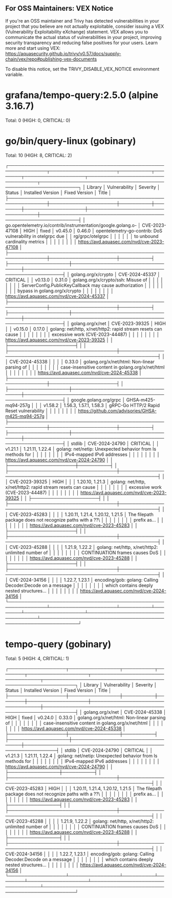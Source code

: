 
For OSS Maintainers: VEX Notice
--------------------------------
If you're an OSS maintainer and Trivy has detected vulnerabilities in your project that you believe are not actually exploitable, consider issuing a VEX (Vulnerability Exploitability eXchange) statement.
VEX allows you to communicate the actual status of vulnerabilities in your project, improving security transparency and reducing false positives for your users.
Learn more and start using VEX: https://aquasecurity.github.io/trivy/v0.57/docs/supply-chain/vex/repo#publishing-vex-documents

To disable this notice, set the TRIVY_DISABLE_VEX_NOTICE environment variable.


grafana/tempo-query:2.5.0 (alpine 3.16.7)
=========================================
Total: 0 (HIGH: 0, CRITICAL: 0)


go/bin/query-linux (gobinary)
=============================
Total: 10 (HIGH: 8, CRITICAL: 2)

┌──────────────────────────────────────────────────────────────┬─────────────────────┬──────────┬────────┬───────────────────┬──────────────────────────────────┬──────────────────────────────────────────────────────────────┐
│                           Library                            │    Vulnerability    │ Severity │ Status │ Installed Version │          Fixed Version           │                            Title                             │
├──────────────────────────────────────────────────────────────┼─────────────────────┼──────────┼────────┼───────────────────┼──────────────────────────────────┼──────────────────────────────────────────────────────────────┤
│ go.opentelemetry.io/contrib/instrumentation/google.golang.o- │ CVE-2023-47108      │ HIGH     │ fixed  │ v0.45.0           │ 0.46.0                           │ opentelemetry-go-contrib: DoS vulnerability in otelgrpc due  │
│ rg/grpc/otelgrpc                                             │                     │          │        │                   │                                  │ to unbound cardinality metrics                               │
│                                                              │                     │          │        │                   │                                  │ https://avd.aquasec.com/nvd/cve-2023-47108                   │
├──────────────────────────────────────────────────────────────┼─────────────────────┼──────────┤        ├───────────────────┼──────────────────────────────────┼──────────────────────────────────────────────────────────────┤
│ golang.org/x/crypto                                          │ CVE-2024-45337      │ CRITICAL │        │ v0.13.0           │ 0.31.0                           │ golang.org/x/crypto/ssh: Misuse of                           │
│                                                              │                     │          │        │                   │                                  │ ServerConfig.PublicKeyCallback may cause authorization       │
│                                                              │                     │          │        │                   │                                  │ bypass in golang.org/x/crypto                                │
│                                                              │                     │          │        │                   │                                  │ https://avd.aquasec.com/nvd/cve-2024-45337                   │
├──────────────────────────────────────────────────────────────┼─────────────────────┼──────────┤        ├───────────────────┼──────────────────────────────────┼──────────────────────────────────────────────────────────────┤
│ golang.org/x/net                                             │ CVE-2023-39325      │ HIGH     │        │ v0.15.0           │ 0.17.0                           │ golang: net/http, x/net/http2: rapid stream resets can cause │
│                                                              │                     │          │        │                   │                                  │ excessive work (CVE-2023-44487)                              │
│                                                              │                     │          │        │                   │                                  │ https://avd.aquasec.com/nvd/cve-2023-39325                   │
│                                                              ├─────────────────────┤          │        │                   ├──────────────────────────────────┼──────────────────────────────────────────────────────────────┤
│                                                              │ CVE-2024-45338      │          │        │                   │ 0.33.0                           │ golang.org/x/net/html: Non-linear parsing of                 │
│                                                              │                     │          │        │                   │                                  │ case-insensitive content in golang.org/x/net/html            │
│                                                              │                     │          │        │                   │                                  │ https://avd.aquasec.com/nvd/cve-2024-45338                   │
├──────────────────────────────────────────────────────────────┼─────────────────────┤          │        ├───────────────────┼──────────────────────────────────┼──────────────────────────────────────────────────────────────┤
│ google.golang.org/grpc                                       │ GHSA-m425-mq94-257g │          │        │ v1.58.2           │ 1.56.3, 1.57.1, 1.58.3           │ gRPC-Go HTTP/2 Rapid Reset vulnerability                     │
│                                                              │                     │          │        │                   │                                  │ https://github.com/advisories/GHSA-m425-mq94-257g            │
├──────────────────────────────────────────────────────────────┼─────────────────────┼──────────┤        ├───────────────────┼──────────────────────────────────┼──────────────────────────────────────────────────────────────┤
│ stdlib                                                       │ CVE-2024-24790      │ CRITICAL │        │ v1.21.1           │ 1.21.11, 1.22.4                  │ golang: net/netip: Unexpected behavior from Is methods for   │
│                                                              │                     │          │        │                   │                                  │ IPv4-mapped IPv6 addresses                                   │
│                                                              │                     │          │        │                   │                                  │ https://avd.aquasec.com/nvd/cve-2024-24790                   │
│                                                              ├─────────────────────┼──────────┤        │                   ├──────────────────────────────────┼──────────────────────────────────────────────────────────────┤
│                                                              │ CVE-2023-39325      │ HIGH     │        │                   │ 1.20.10, 1.21.3                  │ golang: net/http, x/net/http2: rapid stream resets can cause │
│                                                              │                     │          │        │                   │                                  │ excessive work (CVE-2023-44487)                              │
│                                                              │                     │          │        │                   │                                  │ https://avd.aquasec.com/nvd/cve-2023-39325                   │
│                                                              ├─────────────────────┤          │        │                   ├──────────────────────────────────┼──────────────────────────────────────────────────────────────┤
│                                                              │ CVE-2023-45283      │          │        │                   │ 1.20.11, 1.21.4, 1.20.12, 1.21.5 │ The filepath package does not recognize paths with a \??\    │
│                                                              │                     │          │        │                   │                                  │ prefix as...                                                 │
│                                                              │                     │          │        │                   │                                  │ https://avd.aquasec.com/nvd/cve-2023-45283                   │
│                                                              ├─────────────────────┤          │        │                   ├──────────────────────────────────┼──────────────────────────────────────────────────────────────┤
│                                                              │ CVE-2023-45288      │          │        │                   │ 1.21.9, 1.22.2                   │ golang: net/http, x/net/http2: unlimited number of           │
│                                                              │                     │          │        │                   │                                  │ CONTINUATION frames causes DoS                               │
│                                                              │                     │          │        │                   │                                  │ https://avd.aquasec.com/nvd/cve-2023-45288                   │
│                                                              ├─────────────────────┤          │        │                   ├──────────────────────────────────┼──────────────────────────────────────────────────────────────┤
│                                                              │ CVE-2024-34156      │          │        │                   │ 1.22.7, 1.23.1                   │ encoding/gob: golang: Calling Decoder.Decode on a message    │
│                                                              │                     │          │        │                   │                                  │ which contains deeply nested structures...                   │
│                                                              │                     │          │        │                   │                                  │ https://avd.aquasec.com/nvd/cve-2024-34156                   │
└──────────────────────────────────────────────────────────────┴─────────────────────┴──────────┴────────┴───────────────────┴──────────────────────────────────┴──────────────────────────────────────────────────────────────┘

tempo-query (gobinary)
======================
Total: 5 (HIGH: 4, CRITICAL: 1)

┌──────────────────┬────────────────┬──────────┬────────┬───────────────────┬──────────────────────────────────┬────────────────────────────────────────────────────────────┐
│     Library      │ Vulnerability  │ Severity │ Status │ Installed Version │          Fixed Version           │                           Title                            │
├──────────────────┼────────────────┼──────────┼────────┼───────────────────┼──────────────────────────────────┼────────────────────────────────────────────────────────────┤
│ golang.org/x/net │ CVE-2024-45338 │ HIGH     │ fixed  │ v0.24.0           │ 0.33.0                           │ golang.org/x/net/html: Non-linear parsing of               │
│                  │                │          │        │                   │                                  │ case-insensitive content in golang.org/x/net/html          │
│                  │                │          │        │                   │                                  │ https://avd.aquasec.com/nvd/cve-2024-45338                 │
├──────────────────┼────────────────┼──────────┤        ├───────────────────┼──────────────────────────────────┼────────────────────────────────────────────────────────────┤
│ stdlib           │ CVE-2024-24790 │ CRITICAL │        │ v1.21.3           │ 1.21.11, 1.22.4                  │ golang: net/netip: Unexpected behavior from Is methods for │
│                  │                │          │        │                   │                                  │ IPv4-mapped IPv6 addresses                                 │
│                  │                │          │        │                   │                                  │ https://avd.aquasec.com/nvd/cve-2024-24790                 │
│                  ├────────────────┼──────────┤        │                   ├──────────────────────────────────┼────────────────────────────────────────────────────────────┤
│                  │ CVE-2023-45283 │ HIGH     │        │                   │ 1.20.11, 1.21.4, 1.20.12, 1.21.5 │ The filepath package does not recognize paths with a \??\  │
│                  │                │          │        │                   │                                  │ prefix as...                                               │
│                  │                │          │        │                   │                                  │ https://avd.aquasec.com/nvd/cve-2023-45283                 │
│                  ├────────────────┤          │        │                   ├──────────────────────────────────┼────────────────────────────────────────────────────────────┤
│                  │ CVE-2023-45288 │          │        │                   │ 1.21.9, 1.22.2                   │ golang: net/http, x/net/http2: unlimited number of         │
│                  │                │          │        │                   │                                  │ CONTINUATION frames causes DoS                             │
│                  │                │          │        │                   │                                  │ https://avd.aquasec.com/nvd/cve-2023-45288                 │
│                  ├────────────────┤          │        │                   ├──────────────────────────────────┼────────────────────────────────────────────────────────────┤
│                  │ CVE-2024-34156 │          │        │                   │ 1.22.7, 1.23.1                   │ encoding/gob: golang: Calling Decoder.Decode on a message  │
│                  │                │          │        │                   │                                  │ which contains deeply nested structures...                 │
│                  │                │          │        │                   │                                  │ https://avd.aquasec.com/nvd/cve-2024-34156                 │
└──────────────────┴────────────────┴──────────┴────────┴───────────────────┴──────────────────────────────────┴────────────────────────────────────────────────────────────┘
